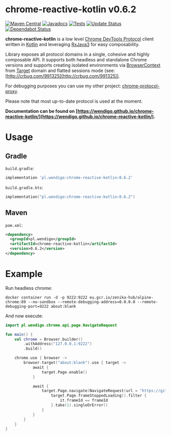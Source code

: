 # chrome-reactive-kotlin v0.6.2

[![Maven Central](https://maven-badges.herokuapp.com/maven-central/pl.wendigo/chrome-reactive-kotlin/badge.svg)](https://maven-badges.herokuapp.com/maven-central/pl.wendigo/chrome-reactive-kotlin) [![Javadocs](https://www.javadoc.io/badge/pl.wendigo/chrome-reactive-kotlin.svg)](https://www.javadoc.io/doc/pl.wendigo/chrome-reactive-kotlin) [![Tests](https://github.com/wendigo/chrome-reactive-kotlin/actions/workflows/tests-with-gradle.yml/badge.svg)](https://github.com/wendigo/chrome-reactive-kotlin/actions/workflows/tests-with-gradle.yml) [![Update Status](https://github.com/wendigo/chrome-reactive-kotlin/workflows/Update%20protocol%20to%20ToT/badge.svg)](https://github.com/wendigo/chrome-reactive-kotlin/actions?workflow=Update+protocol+to+ToT) [![Dependabot Status](https://api.dependabot.com/badges/status?host=github&repo=wendigo/chrome-reactive-kotlin)](https://dependabot.com)

**chrome-reactive-kotlin** is a low level [Chrome DevTools Protocol](https://chromedevtools.github.io/debugger-protocol-viewer/) client written in [Kotlin](https://kotlinlang.org) and leveraging [RxJava3](https://github.com/ReactiveX/RxJava) for easy composability. 

Library exposes all protocol domains in a single, cohesive and highly composable API. It supports both headless and standalone Chrome versions and supports creating isolated environments via [BrowserContext](https://chromedevtools.github.io/debugger-protocol-viewer/tot/Target/) from [Target]((https://chromedevtools.github.io/debugger-protocol-viewer/tot/Target/)) domain and flatted sessions mode (see: [http://crbug.com/991325](http://crbug.com/991325)).

For debugging purposes you can use my other project: [chrome-protocol-proxy](https://github.com/wendigo/chrome-protocol-proxy).

Please note that most up-to-date protocol is used at the moment.

**Documentation can be found on [https://wendigo.github.io/chrome-reactive-kotlin/](https://wendigo.github.io/chrome-reactive-kotlin/).**

# Usage

## Gradle

`build.gradle`:
```groovy
implementation 'pl.wendigo:chrome-reactive-kotlin:0.6.2'
```

`build.gradle.kts`:
```kotlin
implementation("pl.wendigo:chrome-reactive-kotlin:0.6.2")
```

## Maven

`pom.xml`:

```xml
<dependency>
  <groupId>pl.wendigo</groupId>
  <artifactId>chrome-reactive-kotlin</artifactId>
  <version>0.6.2</version>
</dependency>
```

# Example

Run headless chrome:

```
docker container run -d -p 9222:9222 eu.gcr.io/zenika-hub/alpine-chrome:89 --no-sandbox --remote-debugging-address=0.0.0.0 --remote-debugging-port=9222 about:blank
```

And now execute:

```kotlin
import pl.wendigo.chrome.api.page.NavigateRequest

fun main() {
    val chrome = Browser.builder()
        .withAddress("127.0.0.1:9222")
        .build()

    chrome.use { browser ->
        browser.target("about:blank").use { target ->
            await {
                target.Page.enable()
            }

            await {
                target.Page.navigate(NavigateRequest(url = "https://github.com/wendigo/chrome-reactive-kotlin")).flatMap { (frameId) ->
                    target.Page.frameStoppedLoading().filter {
                        it.frameId == frameId
                    }.take(1).singleOrError()
                }
            }
        }
    }
}
```
